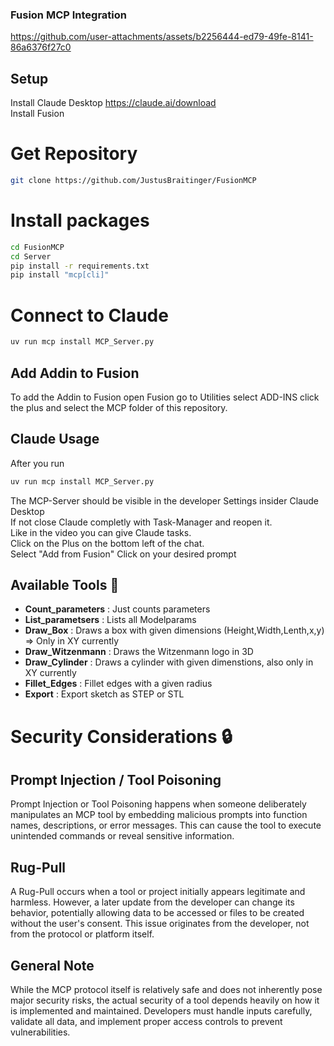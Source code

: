 ### Fusion MCP Integration



https://github.com/user-attachments/assets/b2256444-ed79-49fe-8141-86a6376f27c0


## Setup

Install Claude Desktop https://claude.ai/download  
Install Fusion

# Get Repository 
```bash
git clone https://github.com/JustusBraitinger/FusionMCP
```
# Install packages
```bash
cd FusionMCP
cd Server
pip install -r requirements.txt
pip install "mcp[cli]"
```
# Connect to Claude
```bash
uv run mcp install MCP_Server.py
```



## Add Addin to Fusion

To add the Addin to Fusion open Fusion go to Utilities select ADD-INS click the plus and select the MCP folder of this repository.



## Claude Usage
After you run  
```bash
uv run mcp install MCP_Server.py
```
The MCP-Server should be visible in the developer Settings insider Claude Desktop    
If not close Claude completly with Task-Manager and reopen it.   
Like in the video you can give Claude tasks.   
Click on the Plus on the bottom left of the chat.  
Select "Add from Fusion"
Click on your desired prompt




## Available Tools 🧰

- **Count_parameters** : Just counts parameters
- **List_parametsers** : Lists all Modelparams
- **Draw_Box** : Draws a box with given dimensions (Height,Width,Lenth,x,y) => Only in XY currently
- **Draw_Witzenmann** : Draws the Witzenmann logo in 3D
- **Draw_Cylinder** : Draws a cylinder with given dimenstions, also only in XY currently
- **Fillet_Edges** : Fillet edges with a given radius
- **Export** : Export sketch as STEP or STL



# Security Considerations 🔒

## Prompt Injection / Tool Poisoning
Prompt Injection or Tool Poisoning happens when someone deliberately manipulates an MCP tool by embedding malicious prompts into function names, descriptions, or error messages. This can cause the tool to execute unintended commands or reveal sensitive information.

## Rug-Pull
A Rug-Pull occurs when a tool or project initially appears legitimate and harmless. However, a later update from the developer can change its behavior, potentially allowing data to be accessed or files to be created without the user's consent. This issue originates from the developer, not from the protocol or platform itself.

## General Note
While the MCP protocol itself is relatively safe and does not inherently pose major security risks, the actual security of a tool depends heavily on how it is implemented and maintained. Developers must handle inputs carefully, validate all data, and implement proper access controls to prevent vulnerabilities.


 
